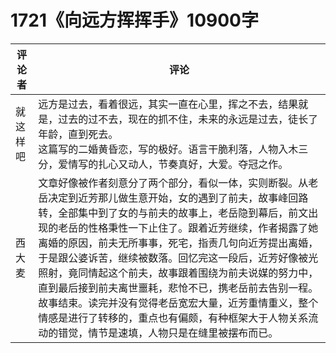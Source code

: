 # 1721《向远方挥挥手》10900字

评论者 | 评论 |
|---|---|
就这样吧|远方是过去，看着很远，其实一直在心里，挥之不去，结果就是，过去的过不去，现在的抓不住，未来的永远是过去，徒长了年龄，直到死去。<br/>这篇写的二婚黄昏恋，写的极好。语言干脆利落，人物入木三分，爱情写的扎心又动人，节奏真好，大爱。夺冠之作。
西大麦|文章好像被作者刻意分了两个部分，看似一体，实则断裂。从老岳决定到近芳那儿做生意开始，女的遇到了前夫，故事峰回路转，全部集中到了女的与前夫的故事上，老岳隐到幕后，前文出现的老岳的性格秉性一下止住了。跟着近芳继续，作者揭露了她离婚的原因，前夫无所事事，死宅，指责几句向近芳提出离婚，于是跟公婆诉苦，继续被数落。回忆完这一段后，近芳好像被光照射，竟同情起这个前夫，故事跟着围绕为前夫说媒的努力中，直到最后接到前夫离世噩耗，悲怆不已，携老岳前去告别一程。故事结束。读完并没有觉得老岳宽宏大量，近芳重情重义，整个情感是进行了转移的，重点也有偏颇，有种框架大于人物关系流动的错觉，情节是速填，人物只是在缝里被摆布而已。
